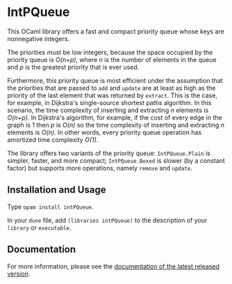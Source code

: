 # IntPQueue

This OCaml library offers a fast and compact priority queue
whose keys are nonnegative integers.

The priorities must be *low* integers,
because the space occupied by the priority queue is *O(n+p)*,
where *n* is the number of elements in the queue
and *p* is the greatest priority that is ever used.

Furthermore, this priority queue is most efficient
under the assumption
that the priorities that are passed to `add` and `update`
are at least as high
as the priority of the last element
that was returned by `extract`.
This is the case, for example,
in Dijkstra's single-source shortest paths algorithm.
In this scenario,
the time complexity of inserting and extracting *n* elements
is *O(n+p)*.
In Dijkstra's algorithm,
for example,
if the cost of every edge in the graph is 1
then *p* is *O(n)*
so the time complexity of inserting and extracting *n* elements
is *O(n)*.
In other words, every priority queue operation
has amortized time complexity *O(1)*.

The library offers two variants of the priority queue:
`IntPQueue.Plain` is simpler, faster, and more compact;
`IntPQueue.Boxed` is slower (by a constant factor)
but supports more operations, namely `remove` and `update`.

## Installation and Usage

Type `opam install intPQueue`.

In your `dune` file, add `(libraries intPQueue)` to the description of
your `library` or `executable`.

## Documentation

For more information,
please see the [documentation of the latest released
version](http://cambium.inria.fr/~fpottier/intPQueue/doc/intPQueue/).

